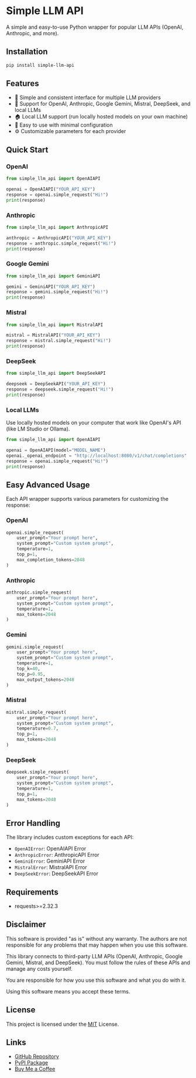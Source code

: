 # Simple LLM API

A simple and easy-to-use Python wrapper for popular LLM APIs (OpenAI, Anthropic, and more).

## Installation

```bash
pip install simple-llm-api
```

## Features

- 🎯 Simple and consistent interface for multiple LLM providers
- 🤖 Support for OpenAI, Anthropic, Google Gemini, Mistral, DeepSeek, and local LLMs
- 🏠 Local LLM support (run locally hosted models on your own machine)
- 🚀 Easy to use with minimal configuration
- ⚙️ Customizable parameters for each provider

## Quick Start

### OpenAI

```python
from simple_llm_api import OpenAIAPI

openai = OpenAIAPI("YOUR_API_KEY")
response = openai.simple_request("Hi!")
print(response)
```

### Anthropic

```python
from simple_llm_api import AnthropicAPI

anthropic = AnthropicAPI("YOUR_API_KEY")
response = anthropic.simple_request("Hi!")
print(response)
```

### Google Gemini

```python
from simple_llm_api import GeminiAPI

gemini = GeminiAPI("YOUR_API_KEY")
response = gemini.simple_request("Hi!")
print(response)
```

### Mistral

```python
from simple_llm_api import MistralAPI

mistral = MistralAPI("YOUR_API_KEY")
response = mistral.simple_request("Hi!")
print(response)
```

### DeepSeek

```python
from simple_llm_api import DeepSeekAPI

deepseek = DeepSeekAPI("YOUR_API_KEY")
response = deepseek.simple_request("Hi!")
print(response)
```

### Local LLMs

Use locally hosted models on your computer that work like OpenAI's API (like LM Studio or Ollama).

```python
from simple_llm_api import OpenAIAPI

openai = OpenAIAPI(model="MODEL_NAME")
openai._openai_endpoint = "http://localhost:8080/v1/chat/completions"
response = openai.simple_request("Hi!")
print(response)
```

## Easy Advanced Usage

Each API wrapper supports various parameters for customizing the response:

### OpenAI
```python
openai.simple_request(
    user_prompt="Your prompt here",
    system_prompt="Custom system prompt",
    temperature=1,
    top_p=1,
    max_completion_tokens=2048
)
```

### Anthropic
```python
anthropic.simple_request(
    user_prompt="Your prompt here",
    system_prompt="Custom system prompt",
    temperature=1,
    max_tokens=2048
)
```

### Gemini
```python
gemini.simple_request(
    user_prompt="Your prompt here",
    system_prompt="Custom system prompt",
    temperature=1,
    top_k=40,
    top_p=0.95,
    max_output_tokens=2048
)
```

### Mistral
```python
mistral.simple_request(
    user_prompt="Your prompt here",
    system_prompt="Custom system prompt",
    temperature=0.7,
    top_p=1,
    max_tokens=2048
)
```

### DeepSeek
```python
deepseek.simple_request(
    user_prompt="Your prompt here",
    system_prompt="Custom system prompt",
    temperature=1,
    top_p=1,
    max_tokens=2048
)
```

## Error Handling

The library includes custom exceptions for each API:

- `OpenAIError`: OpenAIAPI Error
- `AnthropicError`: AnthropicAPI Error
- `GeminiError`: GeminiAPI Error
- `MistralError`: MistralAPI Error
- `DeepSeekError`: DeepSeekAPI Error

## Requirements

- requests>=2.32.3

## Disclaimer

This software is provided "as is" without any warranty. The authors are not responsible for any problems that may happen when you use this software.

This library connects to third-party LLM APIs (OpenAI, Anthropic, Google Gemini, Mistral, and DeepSeek). You must follow the rules of these APIs and manage any costs yourself.

You are responsible for how you use this software and what you do with it.

Using this software means you accept these terms.

## License

This project is licensed under the [MIT](https://choosealicense.com/licenses/mit/) License.

## Links

- [GitHub Repository](https://github.com/SoAp9035/simple-llm-api)
- [PyPI Package](https://pypi.org/project/simple-llm-api/)
- [Buy Me a Coffee](https://buymeacoffee.com/soap9035/)